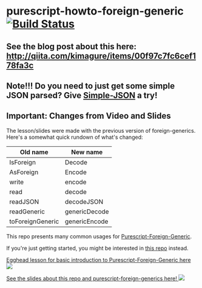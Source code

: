 # purescript-howto-foreign-generic [![Build Status](https://travis-ci.org/justinwoo/purescript-howto-foreign-generic.svg?branch=master)](https://travis-ci.org/justinwoo/purescript-howto-foreign-generic)

## See the blog post about this here: http://qiita.com/kimagure/items/00f97c7fc6cef178fa3c

## Note!!! Do you need to just get some simple JSON parsed? Give [Simple-JSON](https://github.com/justinwoo/purescript-simple-json) a try!

## Important: Changes from Video and Slides

The lesson/slides were made with the previous version of foreign-generics. Here's a somewhat quick rundown of what's changed:

| Old name | New name |
|----------|----------|
| IsForeign | Decode |
| AsForeign | Encode |
| write | encode |
| read | decode |
| readJSON | decodeJSON |
| readGeneric | genericDecode |
| toForeignGeneric | genericEncode |

This repo presents many common usages for [Purescript-Foreign-Generic](https://github.com/paf31/purescript-foreign-generic).

If you're just getting started, you might be interested in [this repo](https://github.com/justinwoo/simple-record-foreign-generic-demo/blob/master/README.md) instead.

[Egghead lesson for basic introduction to Purescript-Foreign-Generic here
![](http://i.imgur.com/uf6SH0H.png)
](https://egghead.io/lessons/automatically-de-serialize-json-with-purescript-foreign-generics)

[See the slides about this repo and purescript-foreign-generics here!
![](http://i.imgur.com/LGgtQKb.png)
](https://speakerdeck.com/justinwoo/serialization-with-purescript)
